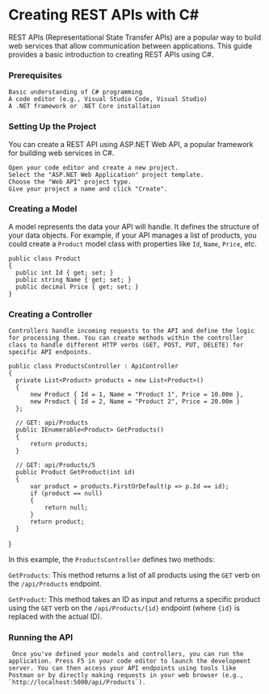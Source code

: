 # Creating REST APIs with C#
  REST APIs (Representational State Transfer APIs) are a popular way to build web services that allow communication between applications. This guide provides a basic introduction to creating REST APIs using C#.

### Prerequisites
  
    Basic understanding of C# programming
    A code editor (e.g., Visual Studio Code, Visual Studio)
    A .NET framework or .NET Core installation

### Setting Up the Project
  You can create a REST API using ASP.NET Web API, a popular framework for building web services in C#.
  
    Open your code editor and create a new project.
    Select the "ASP.NET Web Application" project template.
    Choose the "Web API" project type.
    Give your project a name and click "Create".

### Creating a Model

  A model represents the data your API will handle. It defines the structure of your data objects. For example, if your API manages a list of products, you could create a `Product` model class with properties like `Id`, `Name`, `Price`, etc.
    
    public class Product
    {
      public int Id { get; set; }
      public string Name { get; set; }
      public decimal Price { get; set; }
    }


 ### Creating a Controller
    Controllers handle incoming requests to the API and define the logic for processing them. You can create methods within the controller class to handle different HTTP verbs (GET, POST, PUT, DELETE) for specific API endpoints. 
  
    public class ProductsController : ApiController
    {
      private List<Product> products = new List<Product>()
      {
          new Product { Id = 1, Name = "Product 1", Price = 10.00m },
          new Product { Id = 2, Name = "Product 2", Price = 20.00m }
      };

      // GET: api/Products
      public IEnumerable<Product> GetProducts()
      {
          return products;
      }

      // GET: api/Products/5
      public Product GetProduct(int id)
      {
          var product = products.FirstOrDefault(p => p.Id == id);
          if (product == null)
          {
              return null;
          }
          return product;
      }
  }

  In this example, the `ProductsController` defines two methods:
  
  `GetProducts`: This method returns a list of all products using the `GET` verb on the `/api/Products` endpoint.
  
  
  `GetProduct`: This method takes an ID as input and returns a specific product using the `GET` verb on the `/api/Products/{id}` endpoint (where `{id}` is replaced with the actual ID).

 ### Running the API
 
     Once you've defined your models and controllers, you can run the application. Press F5 in your code editor to launch the development server. You can then access your API endpoints using tools like Postman or by directly making requests in your web browser (e.g., `http://localhost:5000/api/Products`).
